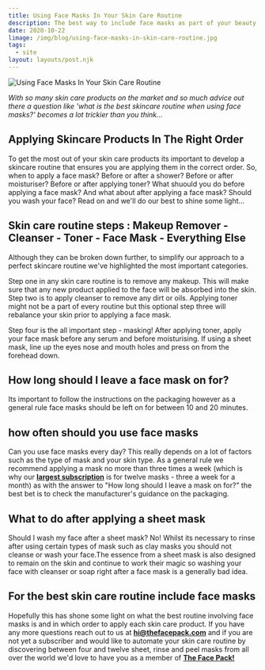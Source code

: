 ```yaml
---
title: Using Face Masks In Your Skin Care Routine
description: The best way to include face masks as part of your beauty skincare routine
date: 2020-10-22
limage: /img/blog/using-face-masks-in-skin-care-routine.jpg
tags:
  - site
layout: layouts/post.njk
---
```


![Using Face Masks In Your Skin Care Routine](https://www.thefacepack.com/img/blog/using-face-masks-in-skin-care-routine.jpg#title)

<em>With so many skin care products on the market and so much advice out there a question like 'what is the best skincare routine when using face masks?' becomes a lot trickier than you think...</em>

## Applying Skincare Products In The Right Order
To get the most out of your skin care products its important to develop a skincare routine that ensures you are applying them in the correct order. So, when to apply a face mask? Before or after a shower? Before or after moisturiser? Before or after applying toner? What shuould you do before applying a face mask? And what about after applying a face mask? Should you wash your face? Read on and we'll do our best to shine some light...

## Skin care routine steps : Makeup Remover - Cleanser - Toner - Face Mask - Everything Else
Although they can be broken down further, to simplify our approach to a perfect skincare routine we've highlighted the most important categories. 

Step one in any skin care routine is to remove any makeup. This will make sure that any new product applied to the face will be absorbed into the skin. Step two is to apply cleanser to remove any dirt or oils. Applying toner might not be a part of every routine but this optional step three will rebalance your skin prior to applying a face mask. 

Step four is the all important step - masking! After applying toner, apply your face mask before any serum and before moisturising. If using a sheet mask, line up the eyes nose and mouth holes and press on from the forehead down. 

## How long should I leave a face mask on for?
Its important to follow the instructions on the packaging however as a general rule face masks should be left on for between 10 and 20 minutes.

## how often should you use face masks
Can you use face masks every day? This really depends on a lot of factors such as the type of mask and your skin type. As a general rule we recommend applying a mask no more than three times a week (which is why our **[largest subscription](https://www.thefacepack.com/subscribe)** is for twelve masks - three a week for a month) as with the answer to "How long should I leave a mask on for?" the best bet is to check the manufacturer's guidance on the packaging.

## What to do after applying a sheet mask
Should I wash my face after a sheet mask? No! Whilst its necessary to rinse after using certain types of mask such as clay masks you should not cleanse or wash your face.The essence from a sheet mask is also designed to remain on the skin and continue to work their magic so washing your face with cleanser or soap right after a face mask is a generally bad idea.

## For the best skin care routine include face masks
Hopefully this has shone some light on what the best routine involving face masks is and in which order to apply each skin care product. If you have any more questions reach out to us at **[hi@thefacepack.com](mailto:hi@thefacepack.com)** and if you are not yet a subscriber and would like to automate your skin care routine by discovering between four and twelve sheet, rinse and peel masks from all over the world we'd love to have you as a member of **[The Face Pack!](https://www.thefacepack.com/subscribe)**